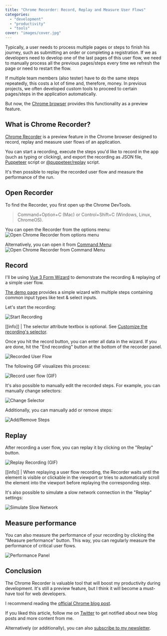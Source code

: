 ```yaml
---
title: "Chrome Recorder: Record, Replay and Measure User Flows"
categories:
  - "development"
  - "productivity"
  - "tools"
cover: "images/cover.jpg"
---
```


Typically, a user needs to process multiple pages or steps to finish his journey, such as submitting an order or completing a registration. If we as developers need to develop one of the last pages of this user flow, we need to manually process all the previous pages/steps every time we refresh the page or need to restart the flow. 

If multiple team members (also tester) have to do the same steps repeatedly, this costs a lot of time and, therefore, money. In previous projects, we often developed custom tools to proceed to certain pages/steps in the application automatically.

But now, the [Chrome browser](https://chrome.com/) provides this functionality as a preview feature. 

## What is Chrome Recorder?

[Chrome Recorder](https://developer.chrome.com/docs/devtools/recorder/) is a preview feature in the Chrome browser designed to record, replay and measure user flows of an application. 

You can start a recording, execute the steps you'd like to record in the app (such as typing or clicking), and export the recording as JSON file, [Puppeteer](https://pptr.dev/) script or [@puppeteer/replay](https://github.com/puppeteer/replay) script.

It's then possible to replay the recorded user flow and measure the performance of the run.

## Open Recorder

To find the Recorder, you first open up the Chrome DevTools.

> Command+Option+C (Mac) or Control+Shift+C (Windows, Linux, ChromeOS).

You can open the Recorder from the options menu:
![Open Chrome Recorder from options menu](./images/chrome-recorder-open-more-tools.png)

Alternatively, you can open it from [Command Menu](https://developer.chrome.com/docs/devtools/command-menu/):
![Open Chrome Recorder from Command Menu](./images/chrome-recorder-open-command-menu.png)

## Record

I'll be using [Vue 3 Form Wizard](https://github.com/Anivive/vue3-form-wizard) to demonstrate the recording & replaying of a simple user flow. 

[The demo page](https://vue3-form-wizard-demo.stackblitz.io/) provides a simple wizard with multiple steps containing common input types like text & select inputs.

Let's start the recording:

![Start Recording](./images/chrome-recorder-start-recording.png)

[[info]]
| The selector attribute textbox is optional. See [Customize the recording's selector](https://developer.chrome.com/docs/devtools/recorder/#customize-selector).

Once you hit the record button, you can enter all data in the wizard. If you are done, hit the "End recording" button at the bottom of the recorder panel.

![Recorded User Flow](./images/chrome-recorder-finished-recording.png)

The following GIF visualizes this process:

![Record user flow (GIF)](./images/chrome-recorder-record.gif)

It's also possible to manually edit the recorded steps. For example, you can manually change selectors:

![Change Selector](./images/chrome-recorder-selector.png)

Additionally, you can manually add or remove steps: 

![Add/Remove Steps](./images/chrome-add-steps.png)

## Replay

After recording a user flow, you can replay it by clicking on the "Replay" button.

![Replay Recording (GIF)](./images/chrome-recorder-replay.gif)

[[info]]
| When replaying a user flow recording, the Recorder waits until the element is visible or clickable in the viewport or tries to automatically scroll the element into the viewport before replaying the corresponding step.

It's also possible to simulate a slow network connection in the "Replay" settings:

![Simulate Slow Network](./images/chrome-recorder-replay-setting.png)

## Measure performance

You can also measure the performance of your recording by clicking the "Measure performance" button. This way, you can regularly measure the performance of critical user flows.

![Performance Panel](./images/chrome-recorder-performance.png)

## Conclusion

The Chrome Recorder is valuable tool that will boost my productivity during development. It's still a preview feature, but I think it will become a must-have tool for web developers.

I recommend reading the [official Chrome blog post](https://developer.chrome.com/docs/devtools/recorder/).

If you liked this article, follow me on [Twitter](https://twitter.com/mokkapps) to get notified about new blog posts and more content from me.

Alternatively (or additionally), you can also [subscribe to my newsletter](https://mokkapps.de/newsletter).
